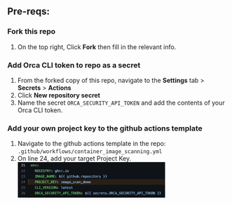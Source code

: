 ## Pre-reqs:

### Fork this repo 

1. On the top right, Click **Fork** then fill in the relevant info.
   
### Add Orca CLI token to repo as a secret

1. From the forked copy of this repo, navigate to the **Settings** tab > **Secrets** > **Actions**
2. Click **New repository secret**
3. Name the secret ```ORCA_SECURITY_API_TOKEN``` and add the contents of your Orca CLI token.

### Add your own project key to the github actions template

1. Navigate to the github actions template in the repo: ```.github/workflows/container_image_scanning.yml``` 
2. On line 24, add your target Project Key.
   <img src="https://github.com/kinners00/web_app/raw/main/assets/project_key.png" alt="Employee data" width="70%" height="70%" title="personal_access_token">
